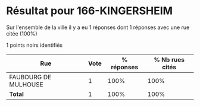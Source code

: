 # Résultat pour 166-KINGERSHEIM

Sur l'ensemble de la ville il y a eu 1 réponses dont 1 réponses avec une rue citée (100%)

1 points noirs identifiés

| Rue | Vote | % réponses | % Nb rues cités|
|-----|------|------------|----------------|
| FAUBOURG DE MULHOUSE | 1 | 100% | 100%|
| **Total** | 1 | 100% | 100%|
